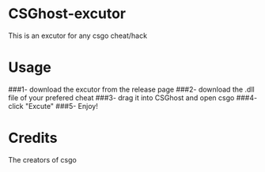 # CSGhost-excutor

This is an excutor for any csgo cheat/hack 

# Usage

###1- download the excutor from the release page
###2- download the .dll file of your prefered cheat
###3- drag it into CSGhost and open csgo
###4- click "Excute" 
###5- Enjoy!

# Credits

 The creators of csgo 
